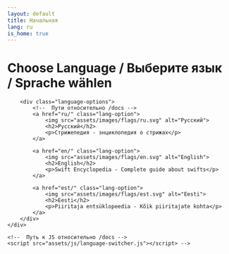 ```yaml
---
layout: default
title: Начальная
lang: ru
is_home: true
---
```


<head>
    <meta charset="UTF-8">
    <meta name="viewport" content="width=device-width, initial-scale=1.0">
    <title>Swift Encyclopedia | Стрижепедия | Mauersegler-Enzyklopädie</title>
    <!--  Путь относительно /docs -->
    <link rel="stylesheet" href="assets/css/styles.css">
</head>

<body>
    <div class="language-selector">
        <h1>Choose Language / Выберите язык / Sprache wählen</h1>

        <div class="language-options">
            <!--  Пути относительно /docs -->
            <a href="ru/" class="lang-option">
                <img src="assets/images/flags/ru.svg" alt="Русский">
                <h2>Русский</h2>
                <p>Стрижепедия - энциклопедия о стрижах</p>
            </a>

            <a href="en/" class="lang-option">
                <img src="assets/images/flags/en.svg" alt="English">
                <h2>English</h2>
                <p>Swift Encyclopedia - Complete guide about swifts</p>
            </a>

            <a href="est/" class="lang-option">
                <img src="assets/images/flags/est.svg" alt="Eesti">
                <h2>Eesti</h2>
                <p>Piiritaja entsüklopeedia - Kõik piiritajate kohta</p>
            </a>
        </div>
    </div>

    <!--  Путь к JS относительно /docs -->
    <script src="assets/js/language-switcher.js"></script> -->
</body>